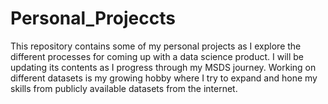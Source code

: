 # Personal_Projeccts

This repository contains some of my personal projects as I explore the different processes for coming up with a data science product. I will be updating its contents as I progress through my MSDS journey. Working on different datasets is my growing hobby where I try to expand and hone my skills from publicly available datasets from the internet.
